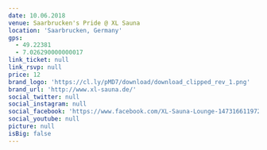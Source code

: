 ```yaml
---
date: 10.06.2018
venue: Saarbrucken's Pride @ XL Sauna
location: 'Saarbrucken, Germany'
gps:
  - 49.22381
  - 7.026290000000017
link_ticket: null
link_rsvp: null
price: 12
brand_logo: 'https://cl.ly/pMD7/download/download_clipped_rev_1.png'
brand_url: 'http://www.xl-sauna.de/'
social_twitter: null
social_instagram: null
social_facebook: 'https://www.facebook.com/XL-Sauna-Lounge-147316611972373/'
social_youtube: null
picture: null
isBig: false
---
```

